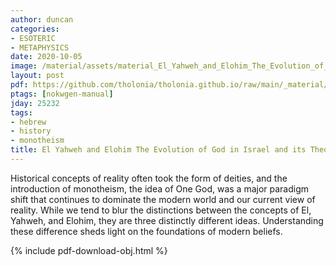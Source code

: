 ```yaml
---
author: duncan
categories:
- ESOTERIC
- METAPHYSICS
date: 2020-10-05
image: /material/assets/material_El_Yahweh_and_Elohim_The_Evolution_of_God_in_Israel_and_its_Theological_Implications.png
layout: post
pdf: https://github.com/tholonia/tholonia.github.io/raw/main/_material/assets/material_El_Yahweh_and_Elohim_The_Evolution_of_God_in_Israel_and_its_Theological_Implications.pdf
ptags: [nokwgen-manual]
jday: 25232
tags:
- hebrew
- history
- monotheism
title: El Yahweh and Elohim The Evolution of God in Israel and its Theological Implications
---
```


Historical concepts of reality often took the form of deities, and the introduction of monotheism, the idea of One God, was a major paradigm shift that continues to dominate the modern world and our current view of reality.  While we tend to blur the distinctions between the concepts of El, Yahweh, and Elohim, they are three distinctly different ideas.  Understanding these difference sheds light on the foundations of modern beliefs.

<!--more-->

{% include pdf-download-obj.html %}

